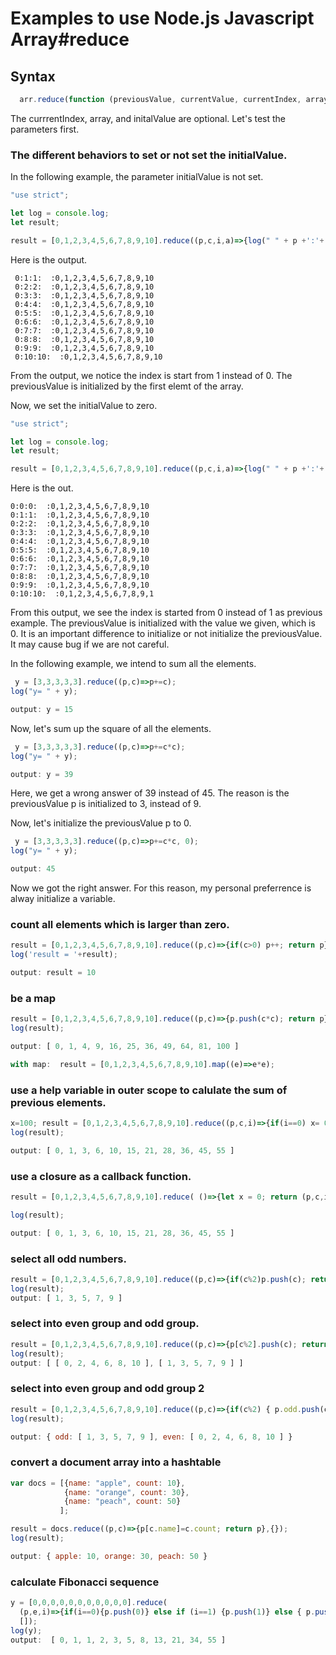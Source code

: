 # Examples to use Node.js Javascript Array#reduce

## Syntax
```js
  arr.reduce(function (previousValue, currentValue, currentIndex, array) { ... }, initialValue);

```
The currrentIndex, array, and initalValue are optional.
Let's test the parameters first.

### The different behaviors to set or not set the initialValue.

In the following example, the parameter initialValue is not set. 


```js
"use strict";

let log = console.log;
let result;

result = [0,1,2,3,4,5,6,7,8,9,10].reduce((p,c,i,a)=>{log(" " + p +':'+ c+':'+i+':  :'+a); return p});
```
Here is the output.
```
 0:1:1:  :0,1,2,3,4,5,6,7,8,9,10
 0:2:2:  :0,1,2,3,4,5,6,7,8,9,10
 0:3:3:  :0,1,2,3,4,5,6,7,8,9,10
 0:4:4:  :0,1,2,3,4,5,6,7,8,9,10
 0:5:5:  :0,1,2,3,4,5,6,7,8,9,10
 0:6:6:  :0,1,2,3,4,5,6,7,8,9,10
 0:7:7:  :0,1,2,3,4,5,6,7,8,9,10
 0:8:8:  :0,1,2,3,4,5,6,7,8,9,10
 0:9:9:  :0,1,2,3,4,5,6,7,8,9,10
 0:10:10:  :0,1,2,3,4,5,6,7,8,9,10
 ```
 From the output, we notice the index is start from 1 instead of 0. The previousValue is initialized by the first elemt of the array.
 
  Now, we set the initialValue to zero.
 
 ```js
"use strict";

let log = console.log;
let result;

result = [0,1,2,3,4,5,6,7,8,9,10].reduce((p,c,i,a)=>{log(" " + p +':'+ c+':'+i+':  :'+a); return p}, 0);
```

Here is the out.
 ```
 0:0:0:  :0,1,2,3,4,5,6,7,8,9,10
 0:1:1:  :0,1,2,3,4,5,6,7,8,9,10
 0:2:2:  :0,1,2,3,4,5,6,7,8,9,10
 0:3:3:  :0,1,2,3,4,5,6,7,8,9,10
 0:4:4:  :0,1,2,3,4,5,6,7,8,9,10
 0:5:5:  :0,1,2,3,4,5,6,7,8,9,10
 0:6:6:  :0,1,2,3,4,5,6,7,8,9,10
 0:7:7:  :0,1,2,3,4,5,6,7,8,9,10
 0:8:8:  :0,1,2,3,4,5,6,7,8,9,10
 0:9:9:  :0,1,2,3,4,5,6,7,8,9,10
 0:10:10:  :0,1,2,3,4,5,6,7,8,9,1
 ```
 
 From this output, we see the index is started from 0 instead of 1 as previous example. The previousValue is initialized with the value we given, which is 0. It is an important difference to initialize or not initialize the previousValue. It may cause bug if we are not careful.
 
 In the following example, we intend to sum all the elements.
 
```js
 y = [3,3,3,3,3].reduce((p,c)=>p+=c);
log("y= " + y);

output: y = 15
```
Now, let's sum up the square of all the elements.
```js
 y = [3,3,3,3,3].reduce((p,c)=>p+=c*c);
log("y= " + y);

output: y = 39
```

Here, we get a wrong answer of 39 instead of 45. The reason is the previousValue p is initialized to 3, instead of 9.

Now, let's initialize the previousValue p to 0.
```js
 y = [3,3,3,3,3].reduce((p,c)=>p+=c*c, 0);
log("y= " + y);

output: 45
```

Now we got the right answer. For this reason, my personal preferrence is alway initialize a variable.

### count all elements which is larger than zero.

```js
result = [0,1,2,3,4,5,6,7,8,9,10].reduce((p,c)=>{if(c>0) p++; return p}, 0);
log('result = '+result);

output: result = 10
```

### be a map
```js
result = [0,1,2,3,4,5,6,7,8,9,10].reduce((p,c)=>{p.push(c*c); return p}, []);
log(result);

output: [ 0, 1, 4, 9, 16, 25, 36, 49, 64, 81, 100 ]

with map:  result = [0,1,2,3,4,5,6,7,8,9,10].map((e)=>e*e);
```

### use a help variable in outer scope to calulate the sum of previous elements.

```js
x=100; result = [0,1,2,3,4,5,6,7,8,9,10].reduce((p,c,i)=>{if(i==0) x= 0; x+=c; p.push(x); return p}, []);
log(result);

output: [ 0, 1, 3, 6, 10, 15, 21, 28, 36, 45, 55 ]
```

### use a closure as a callback function.
```js
result = [0,1,2,3,4,5,6,7,8,9,10].reduce( ()=>{let x = 0; return (p,c,i)=>{x+=c; p.push(x); return p}}(), []);

log(result);

output: [ 0, 1, 3, 6, 10, 15, 21, 28, 36, 45, 55 ]
```

### select all odd numbers.

```js
result = [0,1,2,3,4,5,6,7,8,9,10].reduce((p,c)=>{if(c%2)p.push(c); return p}, []);
log(result);
output: [ 1, 3, 5, 7, 9 ]
```

### select into even group and odd group.

```js
result = [0,1,2,3,4,5,6,7,8,9,10].reduce((p,c)=>{p[c%2].push(c); return p}, [[],[]]);
log(result);
output: [ [ 0, 2, 4, 6, 8, 10 ], [ 1, 3, 5, 7, 9 ] ]
```

### select into even group and odd group 2
```js
result = [0,1,2,3,4,5,6,7,8,9,10].reduce((p,c)=>{if(c%2) { p.odd.push(c)} else {p.even.push(c)}; return p}, { odd: [], even: []});
log(result);

output: { odd: [ 1, 3, 5, 7, 9 ], even: [ 0, 2, 4, 6, 8, 10 ] }
```

### convert a document array into a hashtable
```js
var docs = [{name: "apple", count: 10}, 
            {name: "orange", count: 30},
            {name: "peach", count: 50}
           ];

result = docs.reduce((p,c)=>{p[c.name]=c.count; return p},{});
log(result);

output: { apple: 10, orange: 30, peach: 50 }
```
### calculate Fibonacci sequence

```js
y = [0,0,0,0,0,0,0,0,0,0,0].reduce(
  (p,e,i)=>{if(i==0){p.push(0)} else if (i==1) {p.push(1)} else { p.push(p[i-1]+p[i-2])}; return p}, 
  []);
log(y);
output:  [ 0, 1, 1, 2, 3, 5, 8, 13, 21, 34, 55 ]
```
